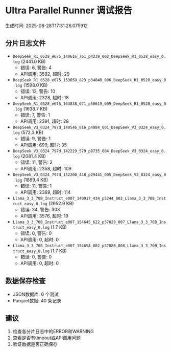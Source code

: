 # Ultra Parallel Runner 调试报告

生成时间: 2025-08-28T17:31:26.075912

## 分片日志文件

- `DeepSeek_R1_0528_e675_140616_761_p4239_002_DeepSeek_R1_0528_easy_0.log` (2441.0 KB)
  - 错误: 6, 警告: 4
  - API调用: 3592, 超时: 29
- `DeepSeek_R1_0528_e675_153658_823_p34040_006_DeepSeek_R1_0528_easy_0.log` (1598.0 KB)
  - 错误: 13, 警告: 10
  - API调用: 2328, 超时: 18
- `DeepSeek_R1_0528_e675_163838_671_p50619_009_DeepSeek_R1_0528_easy_0.log` (1638.7 KB)
  - 错误: 7, 警告: 1
  - API调用: 2391, 超时: 28
- `DeepSeek_V3_0324_797d_140546_816_p4084_001_DeepSeek_V3_0324_easy_0.log` (572.3 KB)
  - 错误: 9, 警告: 1
  - API调用: 699, 超时: 35
- `DeepSeek_V3_0324_797d_142229_579_p8735_004_DeepSeek_V3_0324_easy_0.log` (2081.4 KB)
  - 错误: 11, 警告: 2
  - API调用: 2358, 超时: 109
- `DeepSeek_V3_0324_797d_152200_448_p29441_005_DeepSeek_V3_0324_easy_0.log` (1869.4 KB)
  - 错误: 11, 警告: 1
  - API调用: 2369, 超时: 114
- `Llama_3_3_70B_Instruct_e007_140917_434_p5244_003_Llama_3_3_70B_Instruct_easy_0.log` (2952.9 KB)
  - 错误: 34, 警告: 303
  - API调用: 3576, 超时: 19
- `Llama_3_3_70B_Instruct_e007_154645_622_p37029_007_Llama_3_3_70B_Instruct_easy_0.log` (1.7 KB)
  - 错误: 0, 警告: 0
  - API调用: 0, 超时: 0
- `Llama_3_3_70B_Instruct_e007_154654_082_p37086_008_Llama_3_3_70B_Instruct_easy_0.log` (1.7 KB)
  - 错误: 0, 警告: 0
  - API调用: 0, 超时: 0

## 数据保存检查

- JSON数据库: 0 个测试
- Parquet数据: 40 条记录

## 建议

1. 检查各分片日志中的ERROR和WARNING
2. 查看是否有timeout或API调用问题
3. 验证数据是否正确保存

